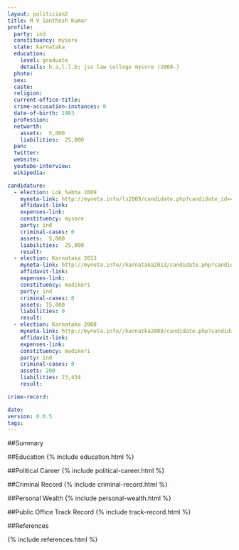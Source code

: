 ```yaml
---
layout: politician2
title: M V Santhosh Kumar
profile: 
  party: ind
  constituency: mysore
  state: karnataka
  education: 
    level: graduate
    details: b.a,l.l.b; jss law college mysore (2008-)
  photo: 
  sex: 
  caste: 
  religion: 
  current-office-title: 
  crime-accusation-instances: 0
  date-of-birth: 1983
  profession: 
  networth: 
    assets:  5,000
    liabilities:  25,000
  pan: 
  twitter: 
  website: 
  youtube-interview: 
  wikipedia: 

candidature: 
  - election: Lok Sabha 2009
    myneta-link: http://myneta.info/ls2009/candidate.php?candidate_id=4652
    affidavit-link: 
    expenses-link: 
    constituency: mysore 
    party: ind
    criminal-cases: 0
    assets:  5,000
    liabilities:  25,000
    result:  
  - election: Karnataka 2013
    myneta-link: http://myneta.info//karnataka2013/candidate.php?candidate_id=2421
    affidavit-link: 
    expenses-link: 
    constituency: madikeri 
    party: ind
    criminal-cases: 0
    assets: 15,000
    liabilities: 0
    result:  
  - election: Karnataka 2008
    myneta-link: http://myneta.info//karnatka2008/candidate.php?candidate_id=1728
    affidavit-link: 
    expenses-link: 
    constituency: madikeri 
    party: ind
    criminal-cases: 0
    assets: 200
    liabilities: 23,434
    result:  

crime-record: 

date: 
version: 0.0.5
tags: 
---
```

##Summary


##Education
{% include education.html %}


##Political Career
{% include political-career.html %}


##Criminal Record
{% include criminal-record.html %}


##Personal Wealth
{% include personal-wealth.html %}


##Public Office Track Record
{% include track-record.html %}


##References


{% include references.html %}